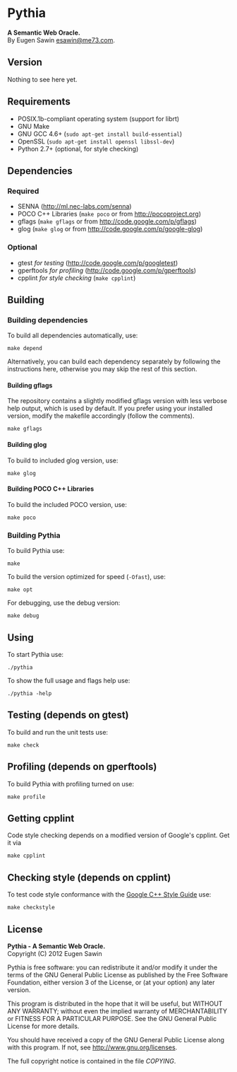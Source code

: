 # Pythia
**A Semantic Web Oracle.**   
By Eugen Sawin <esawin@me73.com>.

## Version
Nothing to see here yet.

## Requirements
* POSIX.1b-compliant operating system (support for librt)
* GNU Make
* GNU GCC 4.6+ (`sudo apt-get install build-essential`)
* OpenSSL (`sudo apt-get install openssl libssl-dev`)
* Python 2.7+ (optional, for style checking)

## Dependencies
### Required
* SENNA (<http://ml.nec-labs.com/senna>)
* POCO C++ Libraries (`make poco` or from <http://pocoproject.org>)
* gflags (`make gflags` or from <http://code.google.com/p/gflags>)
* glog (`make glog` or from <http://code.google.com/p/google-glog>)

### Optional
* gtest *for testing* (<http://code.google.com/p/googletest>)
* gperftools *for profiling* (<http://code.google.com/p/gperftools>)
* cpplint *for style checking* (`make cpplint`)

## Building
### Building dependencies
To build all dependencies automatically, use:

    make depend

Alternatively, you can build each dependency separately by following the
instructions here, otherwise you may skip the rest of this section.

#### Building gflags
The repository contains a slightly modified gflags version with less verbose
help output, which is used by default. If you prefer using your installed
version, modify the makefile accordingly (follow the comments). 

    make gflags

#### Building glog
To build to included glog version, use:

    make glog

#### Building POCO C++ Libraries
To build the included POCO version, use:

    make poco

### Building Pythia
To build Pythia use:

    make

To build the version optimized for speed (`-Ofast`), use:

    make opt

For debugging, use the debug version:

    make debug

## Using
To start Pythia use:

    ./pythia

To show the full usage and flags help use:

    ./pythia -help

## Testing (depends on gtest)
To build and run the unit tests use:

    make check

## Profiling (depends on gperftools)
To build Pythia with profiling turned on use:

    make profile

## Getting cpplint
Code style checking depends on a modified version of Google's cpplint. Get it via
  
    make cpplint

## Checking style (depends on cpplint)
To test code style conformance with the [Google C++ Style Guide](http://google-styleguide.googlecode.com/svn/trunk/cppguide.xml) use:

    make checkstyle

## License
**Pythia - A Semantic Web Oracle.**   
Copyright (C) 2012 Eugen Sawin

Pythia is free software: you can redistribute it and/or modify
it under the terms of the GNU General Public License as published by
the Free Software Foundation, either version 3 of the License, or
(at your option) any later version.

This program is distributed in the hope that it will be useful,
but WITHOUT ANY WARRANTY; without even the implied warranty of
MERCHANTABILITY or FITNESS FOR A PARTICULAR PURPOSE.  See the
GNU General Public License for more details.

You should have received a copy of the GNU General Public License
along with this program.  If not, see <http://www.gnu.org/licenses>.

The full copyright notice is contained in the file *COPYING*.
